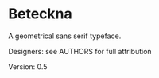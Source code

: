 Beteckna
========

A geometrical sans serif typeface.

Designers: see AUTHORS for full attribution

Version: 0.5




